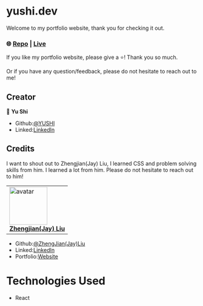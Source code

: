 # yushi.dev

Welcome to my portfolio website, thank you for checking it out. 

### 🌐 [Repo](https://github.com/yushi1007/portfolio-website) | [Live](https://www.yushi.dev/) 

If you like my portfolio website, please give a ⭐️! Thank you so much.

Or if you have any question/feedback, please do not hesitate to reach out to me! 

## Creator

👤 **Yu Shi**

- Github:[@YUSHI](https://github.com/yushi1007) 
- Linked:[LinkedIn](https://www.linkedin.com/in/yushi95/)

## Credits

I want to shout out to Zhengjian(Jay) Liu, I learned CSS and problem solving skills from him. I learned a lot from him. Please do not hesitate to reach out to him!

<table>
    <tr>
        <td><a href="https://zhengjianliu.com/"><img src="https://raw.githubusercontent.com/yushi1007/portfolio/dev/images/zhengjianliu.png" width="100px;" alt="avatar"/><br/><b>Zhengjian(Jay) Liu</b></a><br/></td>
    </tr>
</table>

- Github:[@ZhengJian(Jay)Liu](https://github.com/zhengjianliu) 
- Linked:[LinkedIn](https://www.linkedin.com/in/zhengjian-jay-liu-33776553/)
- Portfolio:[Website](https://zhengjianliu.com/)

# Technologies Used

- React

